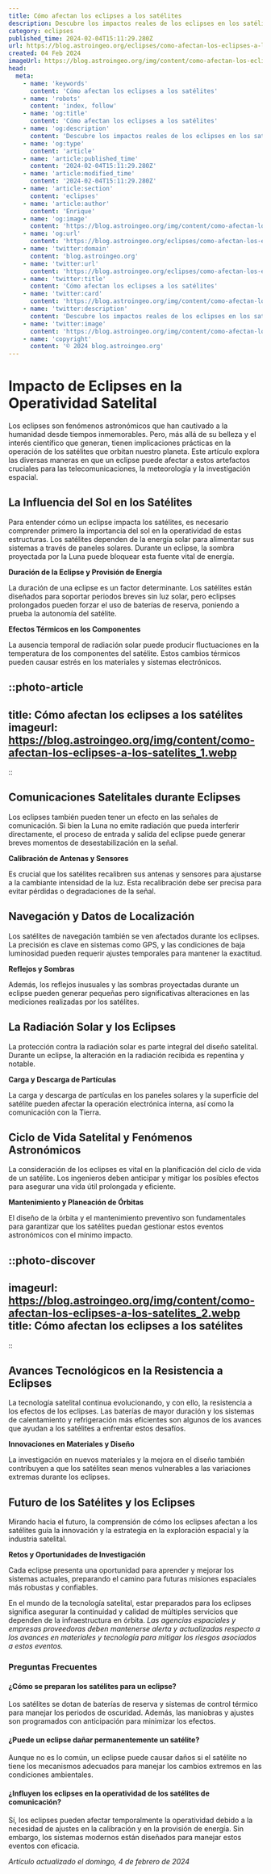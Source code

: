 ```yaml
---
title: Cómo afectan los eclipses a los satélites
description: Descubre los impactos reales de los eclipses en los satélites y cómo la ciencia previene posibles problemas en las comunicaciones.
category: eclipses
published_time: 2024-02-04T15:11:29.280Z
url: https://blog.astroingeo.org/eclipses/como-afectan-los-eclipses-a-los-satelites
created: 04 Feb 2024
imageUrl: https://blog.astroingeo.org/img/content/como-afectan-los-eclipses-a-los-satelites_1.webp
head:
  meta:
    - name: 'keywords'
      content: 'Cómo afectan los eclipses a los satélites'
    - name: 'robots'
      content: 'index, follow'
    - name: 'og:title'
      content: 'Cómo afectan los eclipses a los satélites'
    - name: 'og:description'
      content: 'Descubre los impactos reales de los eclipses en los satélites y cómo la ciencia previene posibles problemas en las comunicaciones.'
    - name: 'og:type'
      content: 'article'
    - name: 'article:published_time'
      content: '2024-02-04T15:11:29.280Z'
    - name: 'article:modified_time'
      content: '2024-02-04T15:11:29.280Z'
    - name: 'article:section'
      content: 'eclipses'
    - name: 'article:author'
      content: 'Enrique'
    - name: 'og:image'
      content: 'https://blog.astroingeo.org/img/content/como-afectan-los-eclipses-a-los-satelites_1.webp'
    - name: 'og:url'
      content: 'https://blog.astroingeo.org/eclipses/como-afectan-los-eclipses-a-los-satelites'
    - name: 'twitter:domain'
      content: 'blog.astroingeo.org'
    - name: 'twitter:url'
      content: 'https://blog.astroingeo.org/eclipses/como-afectan-los-eclipses-a-los-satelites'
    - name: 'twitter:title'
      content: 'Cómo afectan los eclipses a los satélites'
    - name: 'twitter:card'
      content: 'https://blog.astroingeo.org/img/content/como-afectan-los-eclipses-a-los-satelites_1.webp'
    - name: 'twitter:description'
      content: 'Descubre los impactos reales de los eclipses en los satélites y cómo la ciencia previene posibles problemas en las comunicaciones.'
    - name: 'twitter:image'
      content: 'https://blog.astroingeo.org/img/content/como-afectan-los-eclipses-a-los-satelites_1.webp'
    - name: 'copyright'
      content: '© 2024 blog.astroingeo.org'
---
```

# Impacto de Eclipses en la Operatividad Satelital

Los eclipses son fenómenos astronómicos que han cautivado a la humanidad desde tiempos inmemorables. Pero, más allá de su belleza y el interés científico que generan, tienen implicaciones prácticas en la operación de los satélites que orbitan nuestro planeta. Este artículo explora las diversas maneras en que un eclipse puede afectar a estos artefactos cruciales para las telecomunicaciones, la meteorología y la investigación espacial.

## La Influencia del Sol en los Satélites

Para entender cómo un eclipse impacta los satélites, es necesario comprender primero la importancia del sol en la operatividad de estas estructuras. Los satélites dependen de la energía solar para alimentar sus sistemas a través de paneles solares. Durante un eclipse, la sombra proyectada por la Luna puede bloquear esta fuente vital de energía.

**Duración de la Eclipse y Provisión de Energía**

La duración de una eclipse es un factor determinante. Los satélites están diseñados para soportar periodos breves sin luz solar, pero eclipses prolongados pueden forzar el uso de baterías de reserva, poniendo a prueba la autonomía del satélite.

**Efectos Térmicos en los Componentes**

La ausencia temporal de radiación solar puede producir fluctuaciones en la temperatura de los componentes del satélite. Estos cambios térmicos pueden causar estrés en los materiales y sistemas electrónicos.


::photo-article
---
title: Cómo afectan los eclipses a los satélites
imageurl: https://blog.astroingeo.org/img/content/como-afectan-los-eclipses-a-los-satelites_1.webp
---
::


## Comunicaciones Satelitales durante Eclipses

Los eclipses también pueden tener un efecto en las señales de comunicación. Si bien la Luna no emite radiación que pueda interferir directamente, el proceso de entrada y salida del eclipse puede generar breves momentos de desestabilización en la señal.

**Calibración de Antenas y Sensores**

Es crucial que los satélites recalibren sus antenas y sensores para ajustarse a la cambiante intensidad de la luz. Esta recalibración debe ser precisa para evitar pérdidas o degradaciones de la señal.

## Navegación y Datos de Localización

Los satélites de navegación también se ven afectados durante los eclipses. La precisión es clave en sistemas como GPS, y las condiciones de baja luminosidad pueden requerir ajustes temporales para mantener la exactitud.

**Reflejos y Sombras**

Además, los reflejos inusuales y las sombras proyectadas durante un eclipse pueden generar pequeñas pero significativas alteraciones en las mediciones realizadas por los satélites.

## La Radiación Solar y los Eclipses

La protección contra la radiación solar es parte integral del diseño satelital. Durante un eclipse, la alteración en la radiación recibida es repentina y notable.

**Carga y Descarga de Partículas**

La carga y descarga de partículas en los paneles solares y la superficie del satélite pueden afectar la operación electrónica interna, así como la comunicación con la Tierra.

## Ciclo de Vida Satelital y Fenómenos Astronómicos

La consideración de los eclipses es vital en la planificación del ciclo de vida de un satélite. Los ingenieros deben anticipar y mitigar los posibles efectos para asegurar una vida útil prolongada y eficiente.

**Mantenimiento y Planeación de Órbitas**

El diseño de la órbita y el mantenimiento preventivo son fundamentales para garantizar que los satélites puedan gestionar estos eventos astronómicos con el mínimo impacto.


::photo-discover
---
imageurl: https://blog.astroingeo.org/img/content/como-afectan-los-eclipses-a-los-satelites_2.webp
title: Cómo afectan los eclipses a los satélites
---
::


## Avances Tecnológicos en la Resistencia a Eclipses

La tecnología satelital continua evolucionando, y con ello, la resistencia a los efectos de los eclipses. Las baterías de mayor duración y los sistemas de calentamiento y refrigeración más eficientes son algunos de los avances que ayudan a los satélites a enfrentar estos desafíos.

**Innovaciones en Materiales y Diseño**

La investigación en nuevos materiales y la mejora en el diseño también contribuyen a que los satélites sean menos vulnerables a las variaciones extremas durante los eclipses.

## Futuro de los Satélites y los Eclipses

Mirando hacia el futuro, la comprensión de cómo los eclipses afectan a los satélites guía la innovación y la estrategia en la exploración espacial y la industria satelital.

**Retos y Oportunidades de Investigación**

Cada eclipse presenta una oportunidad para aprender y mejorar los sistemas actuales, preparando el camino para futuras misiones espaciales más robustas y confiables.

En el mundo de la tecnología satelital, estar preparados para los eclipses significa asegurar la continuidad y calidad de múltiples servicios que dependen de la infraestructura en órbita. *Las agencias espaciales y empresas proveedoras deben mantenerse alerta y actualizadas respecto a los avances en materiales y tecnología para mitigar los riesgos asociados a estos eventos.*

### Preguntas Frecuentes

#### ¿Cómo se preparan los satélites para un eclipse?
Los satélites se dotan de baterías de reserva y sistemas de control térmico para manejar los periodos de oscuridad. Además, las maniobras y ajustes son programados con anticipación para minimizar los efectos.

#### ¿Puede un eclipse dañar permanentemente un satélite?
Aunque no es lo común, un eclipse puede causar daños si el satélite no tiene los mecanismos adecuados para manejar los cambios extremos en las condiciones ambientales.

#### ¿Influyen los eclipses en la operatividad de los satélites de comunicación?
Sí, los eclipses pueden afectar temporalmente la operatividad debido a la necesidad de ajustes en la calibración y en la provisión de energía. Sin embargo, los sistemas modernos están diseñados para manejar estos eventos con eficacia.

_Artículo actualizado el domingo, 4 de febrero de 2024_